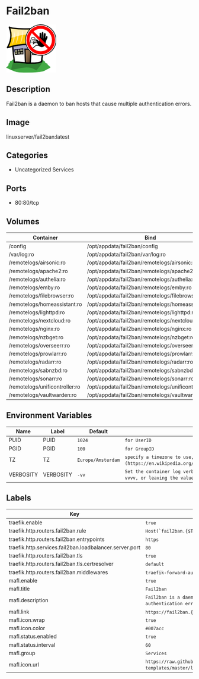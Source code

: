 # Fail2ban

![Logo](images/Fail2ban.png)

## Description
Fail2ban is a daemon to ban hosts that cause multiple authentication errors.

## Image
linuxserver/fail2ban:latest

## Categories
- Uncategorized Services

## Ports
- 80:80/tcp

## Volumes
| Container | Bind |
|-----------|------|
| /config | /opt/appdata/fail2ban/config |
| /var/log:ro | /opt/appdata/fail2ban/var/log:ro |
| /remotelogs/airsonic:ro | /opt/appdata/fail2ban/remotelogs/airsonic:ro |
| /remotelogs/apache2:ro | /opt/appdata/fail2ban/remotelogs/apache2:ro |
| /remotelogs/authelia:ro | /opt/appdata/fail2ban/remotelogs/authelia:ro |
| /remotelogs/emby:ro | /opt/appdata/fail2ban/remotelogs/emby:ro |
| /remotelogs/filebrowser:ro | /opt/appdata/fail2ban/remotelogs/filebrowser:ro |
| /remotelogs/homeassistant:ro | /opt/appdata/fail2ban/remotelogs/homeassistant:ro |
| /remotelogs/lighttpd:ro | /opt/appdata/fail2ban/remotelogs/lighttpd:ro |
| /remotelogs/nextcloud:ro | /opt/appdata/fail2ban/remotelogs/nextcloud:ro |
| /remotelogs/nginx:ro | /opt/appdata/fail2ban/remotelogs/nginx:ro |
| /remotelogs/nzbget:ro | /opt/appdata/fail2ban/remotelogs/nzbget:ro |
| /remotelogs/overseerr:ro | /opt/appdata/fail2ban/remotelogs/overseerr:ro |
| /remotelogs/prowlarr:ro | /opt/appdata/fail2ban/remotelogs/prowlarr:ro |
| /remotelogs/radarr:ro | /opt/appdata/fail2ban/remotelogs/radarr:ro |
| /remotelogs/sabnzbd:ro | /opt/appdata/fail2ban/remotelogs/sabnzbd:ro |
| /remotelogs/sonarr:ro | /opt/appdata/fail2ban/remotelogs/sonarr:ro |
| /remotelogs/unificontroller:ro | /opt/appdata/fail2ban/remotelogs/unificontroller:ro |
| /remotelogs/vaultwarden:ro | /opt/appdata/fail2ban/remotelogs/vaultwarden:ro |

## Environment Variables
| Name | Label | Default | Description |
|------|-------|---------|-------------|
| PUID | PUID | ```1024``` | ```for UserID``` |
| PGID | PGID | ```100``` | ```for GroupID``` |
| TZ | TZ | ```Europe/Amsterdam``` | ```specify a timezone to use, see this [list](https://en.wikipedia.org/wiki/List_of_tz_database_time_zones#List).``` |
| VERBOSITY | VERBOSITY | ```-vv``` | ```Set the container log verbosity. Valid options are -v, -vv, -vvv, -vvvv, or leaving the value blank or not setting the variable.``` |

## Labels
| Key | Value |
|-----|-------|
| traefik.enable | ```true``` |
| traefik.http.routers.fail2ban.rule | ```Host(`fail2ban.{$TRAEFIK_INGRESS_DOMAIN}`)``` |
| traefik.http.routers.fail2ban.entrypoints | ```https``` |
| traefik.http.services.fail2ban.loadbalancer.server.port | ```80``` |
| traefik.http.routers.fail2ban.tls | ```true``` |
| traefik.http.routers.fail2ban.tls.certresolver | ```default``` |
| traefik.http.routers.fail2ban.middlewares | ```traefik-forward-auth``` |
| mafl.enable | ```true``` |
| mafl.title | ```Fail2ban``` |
| mafl.description | ```Fail2ban is a daemon to ban hosts that cause multiple authentication errors.``` |
| mafl.link | ```https://fail2ban.{$TRAEFIK_INGRESS_DOMAIN}``` |
| mafl.icon.wrap | ```true``` |
| mafl.icon.color | ```#007acc``` |
| mafl.status.enabled | ```true``` |
| mafl.status.interval | ```60``` |
| mafl.group | ```Services``` |
| mafl.icon.url | ```https://raw.githubusercontent.com/linuxserver/docker-templates/master/linuxserver.io/img/fail2ban-logo.png``` |

